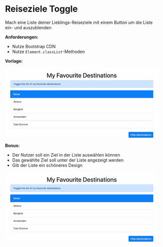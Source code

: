 # Reiseziele Toggle

Mach eine Liste deiner Lieblings-Reiseziele mit einem Button um die Liste ein- und auszublenden

**Anforderungen:**
- Nutze Bootstrap CDN
- Nutze `Element.classList`-Methoden

**Vorlage:**

![screenshot](toggle.gif)

**Bonus:**

- Der Nutzer soll ein Ziel in der Liste auswählen können
- Das gewählte Ziel soll unter der Liste angezeigt werden
- Gib der Liste ein schöneres Design

![screenshot](select.gif)


